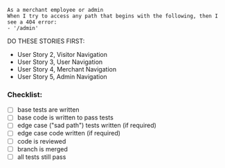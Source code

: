 ```
As a merchant employee or admin
When I try to access any path that begins with the following, then I see a 404 error:
- '/admin'
```

DO THESE STORIES FIRST:
- User Story 2, Visitor Navigation
- User Story 3, User Navigation
- User Story 4, Merchant Navigation
- User Story 5, Admin Navigation

### Checklist:

- [ ] base tests are written
- [ ] base code is written to pass tests
- [ ] edge case ("sad path") tests written (if required)
- [ ] edge case code written (if required)
- [ ] code is reviewed
- [ ] branch is merged
- [ ] all tests still pass
